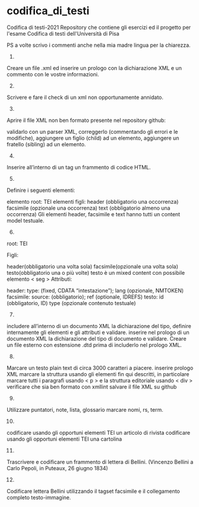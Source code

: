 # codifica_di_testi
Codifica di testi-2021
Repository che contiene gli esercizi ed il progetto per l'esame Codifica di testi dell'Università di Pisa


PS a volte scrivo i commenti anche nella mia madre lingua per la chiarezza.

1. 
Creare un file .xml ed inserire un prologo con la dichiarazione XML e un commento con le vostre informazioni.

2. 
Scrivere e fare il check di un xml non opportunamente annidato.

3. 
Aprire il file XML non ben formato presente nel repository github:

validarlo con un parser XML,
correggerlo (commentando gli errori e le modifiche),
aggiungere un figlio (child) ad un elemento,
aggiungere un fratello (sibling) ad un elemento.

4. 
Inserire all’interno di un tag un frammento di codice HTML.

5. 
Definire i seguenti elementi:

elemento root: TEI
elementi figli:
header (obbligatorio una occorrenza)
facsimile (opzionale una occorrenza)
text (obbligatorio almeno una occorrenza)
Gli elementi header, facsimile e text hanno tutti un content model testuale.

6. 
root: TEI

Figli:

header(obbligatorio una volta sola)
facsimile(opzionale una volta sola)
testo(obbligatorio una o più volte)
testo è un mixed content con possibile elemento < seg >
Attributi:

header: type: (fixed, CDATA “intestazione”); lang (opzionale, NMTOKEN)
facsimile: source: (obbligatorio); ref (optionale, IDREFS)
testo: id (obbligatorio, ID) type (opzionale contenuto testuale)

7. 
includere all’interno di un documento XML la dichiarazione del tipo, definire internamente gli elementi e gli attributi e validare.
inserire nel prologo di un documento XML la dichiarazione del tipo di documento e validare.
Creare un file esterno con estensione .dtd prima di includerlo nel prologo XML.

8. 
Marcare un testo plain text di circa 3000 caratteri a piacere.
inserire prologo XML
marcare la struttura usando gli elementi fin qui descritti, in particolare marcare tutti i paragrafi usando < p > e la struttura editoriale usando < div >
verificare che sia ben formato con xmllint
salvare il file XML su github

9. 
Utilizzare puntatori, note, lista, glossario marcare nomi, rs, term.

10. 
codificare usando gli opportuni elementi TEI un articolo di rivista
codificare usando gli opportuni elementi TEI una cartolina

11. 
Trascrivere e codificare un frammento di lettera di Bellini. (Vincenzo Bellini a Carlo Pepoli, in Puteaux, 26 giugno 1834)

12. 
Codificare lettera Bellini utilizzando il tagset facsimile e il collegamento completo testo-immagine.
